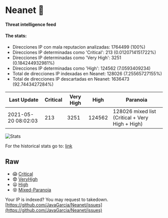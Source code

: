 # Neanet :hocho:
#### Threat intelligence feed
#### The stats:

- Direcciones IP con mala reputacion analizadas: 1764499 (100%)
- Direcciones IP determinadas como 'Critical':  213 (0.0120714151722%)
- Direcciones IP determinadas como 'Very High':  3251 (0.184244932981%)
- Direcciones IP determinadas como 'High':  124562 (7.0593409234)
- Total de direcciones IP indexadas en Neanet:  128026 (7.25565727155%)
- Total de direcciones IP descartadas en Neanet:  1636473 (92.7443427284%)

| Last Update | Critical | Very High | High | Paranoia |
| --- | --- | --- | --- | --- |
| 2021-05-20 08:02:03 | 213 | 3251 | 124562 | 128026 mixed list (Critical + Very High + High)|

![Stats](https://docs.google.com/spreadsheets/d/e/2PACX-1vSnaNMIXVabIpDJjufMlzH7poXnshF3mgd8Is1g9ytUEzVsP5my4Trn8f-xkoLLQ38xpL3HtmUexLo6/pubchart?oid=501124687&format=image)

For the historical stats go to: [link](/stats.csv)
## Raw
- :scream: [Critical](https://raw.githubusercontent.com/JavaGarcia/Neanet/master/blacklists/neanet_critical.txt)
- :fearful: [VeryHigh](https://raw.githubusercontent.com/JavaGarcia/Neanet/master/blacklists/neanet_veryHigh.txtt)
- :frowning: [High](https://raw.githubusercontent.com/JavaGarcia/Neanet/master/blacklists/neanet_high.txt)
- :dizzy_face: [Mixed-Paranoia](https://raw.githubusercontent.com/JavaGarcia/Neanet/master/blacklists/neanet_all.txt)


Your IP is indexed? You may request to takedown. [https://github.com/JavaGarcia/Neanet/issues](https://github.com/JavaGarcia/Neanet/issues)

































































































































































































































































































































































































































































































































































































































































































































































































































































































































































































































































































































































































































































































































































































































































































































































































































































































































































































































































































































































































































































































































































































































































































































































































































































































































































































































































































































































































































































































































































































































































































































































































































































































































































































































































































































































































































































































































































































































































































































































































































































































































































































































































































































































































































































































































































































































































































































































































































































































































































































































































































































































































































































































































































































































































































































































































































































































































































































































































































































































































































































































































































































































































































































































































































































































































































































































































































